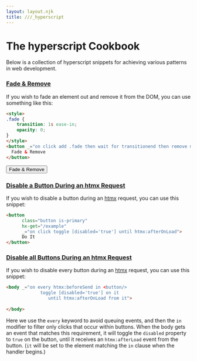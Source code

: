 ```yaml
---
layout: layout.njk
title: ///_hyperscript
---
```


# The hyperscript Cookbook

Below is a collection of hyperscript snippets for achieving various patterns in web development.

### <a name="fade-and-remove"></a>[Fade & Remove](#fade-and-remove)

If you wish to fade an element out and remove it from the DOM, you can use something like this:

```html
<style>
.fade {
    transition: 1s ease-in;
    opacity: 0;
}
</style>
<button _="on click add .fade then wait for transitionend then remove me">
  Fade & Remove
</button>
```
<style>
.fade {
    transition: 1s ease-in;
    opacity: 0;
}
</style>
<button class="btn primary" _="on click add .fade then wait for transitionend then remove me">
  Fade & Remove
</button>


### <a name="disable-btn-during-request"></a>[Disable a Button During an htmx Request](#disable-btn-during-request)

If you wish to disable a button during an [htmx](https://htmx.org) request, you can use this snippet:

```html
<button
      class="button is-primary"
      hx-get="/example"
      _="on click toggle [disabled='true'] until htmx:afterOnLoad">
      Do It
</button>
```

### <a name="disable-btn-during-request-all"></a>[Disable all Buttons During an htmx Request](#disable-btn-during-request-all)

If you wish to disable every button during an [htmx](https://htmx.org) request, you can use this snippet:

```html
<body _="on every htmx:beforeSend in <button/> 
             toggle [disabled='true'] on it 
                until htmx:afterOnLoad from it">
      
</body>
```

Here we use the `every` keyword to avoid queuing events, and then the `in` modifier to filter only clicks that occur
within buttons.  When the body gets an event that matches this requirement, it will toggle the `disabled` property to
`true` on the button, until it receives an `htmx:afterLoad` event from the button.  (`it` will be set to the element
matching the `in` clause when the handler begins.) 